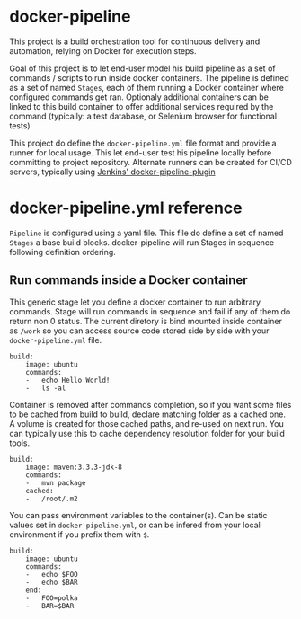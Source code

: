 # docker-pipeline

This project is a build orchestration tool for continuous delivery and automation, relying on Docker for execution steps.

Goal of this project is to let end-user model his build pipeline as a set of commands / scripts to run inside docker containers. 
The pipeline is defined as a set of named `Stages`, each of them running a Docker container where configured commands get ran. Optionaly
additional containers can be linked to this build container to offer additional services required by the command (typically: a test 
database, or Selenium browser for functional tests)

This project do define the `docker-pipeline.yml` file format and provide a runner for local usage. This let end-user test his pipeline
locally before committing to project repository. Alternate runners can be created for CI/CD servers, typically using 
[Jenkins' docker-pipeline-plugin](https://github.com/Dockins/docker-pipeline-plugin)

# docker-pipeline.yml reference

`Pipeline` is configured using a yaml file. This file do define a set of named `Stages` a base build blocks. docker-pipeline will run
Stages in sequence following definition ordering.

## Run commands inside a Docker container

This generic stage let you define a docker container to run arbitrary commands. Stage will run commands in sequence
and fail if any of them do return non 0 status. The current diretory is bind mounted inside container as `/work` so
you can access source code stored side by side with your `docker-pipeline.yml` file.

```
build:
    image: ubuntu
    commands:
    -   echo Hello World!
    -   ls -al
```

Container is removed after commands completion, so if you want some files to be cached from build to build, declare 
matching folder as a cached one. A volume is created for those cached paths, and re-used on next run. You can 
typically use this to cache dependency resolution folder for your build tools. 

```
build:
    image: maven:3.3.3-jdk-8
    commands:
    -   mvn package
    cached:
    -   /root/.m2
```

You can pass environment variables to the container(s). Can be static values set in `docker-pipeline.yml`, or can be 
infered from your local environment if you prefix them with `$`. 

```
build:
    image: ubuntu
    commands:
    -   echo $FOO
    -   echo $BAR
    end:
    -   FOO=polka
    -   BAR=$BAR
```